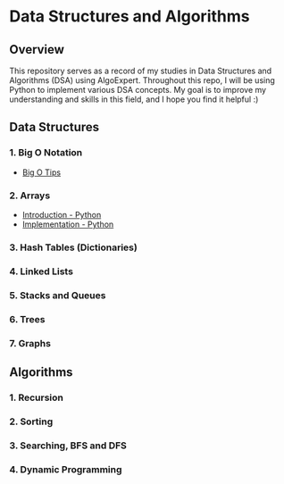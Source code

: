 # Data Structures and Algorithms

## Overview
This repository serves as a record of my studies in Data Structures and Algorithms (DSA) using AlgoExpert. Throughout this repo, I will be using Python to implement various DSA concepts. My goal is to improve my understanding and skills in this field, and I hope you find it helpful :)

## Data Structures

### 1. Big O Notation
- [Big O Tips](/Big-O-Tips.md)

### 2. Arrays
- [Introduction - Python](/Arrays/introduction.py)
- [Implementation - Python](/Arrays/implementation.py)

### 3. Hash Tables (Dictionaries)

### 4. Linked Lists

### 5. Stacks and Queues

### 6. Trees

### 7. Graphs

## Algorithms 

### 1. Recursion

### 2. Sorting

### 3. Searching, BFS and DFS 

### 4. Dynamic Programming 

